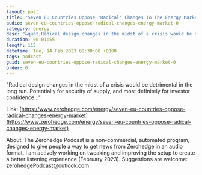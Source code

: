 ```yaml
---
layout: post
title: "Seven EU Countries Oppose 'Radical' Changes To The Energy Market"
audio: seven-eu-countries-oppose-radical-changes-energy-market-0
category: energy
desc: "&quot;Radical design changes in the midst of a crisis would be detrimental in the long run. Potentially for security of supply, and most definitely for investor confidence...&quot;"
duration: 00:01:55
length: 115
datetime: Tue, 14 Feb 2023 08:30:00 +0000
tags: podcast
guid: seven-eu-countries-oppose-radical-changes-energy-market-0
order: 0
---
```

&quot;Radical design changes in the midst of a crisis would be detrimental in the long run. Potentially for security of supply, and most definitely for investor confidence...&quot;

Link: [https://www.zerohedge.com/energy/seven-eu-countries-oppose-radical-changes-energy-market](https://www.zerohedge.com/energy/seven-eu-countries-oppose-radical-changes-energy-market)

About: The Zerohedge Podcast is a non-commercial, automated program, designed to give people a way to get news from Zerohedge in an audio format.  I am actively working on tweaking and improving the setup to create a better listening experience (February 2023).  Suggestions are welcome: [zerohedgePodcast@outlook.com](mailto:zerohedgePodcast@outlook.com)
